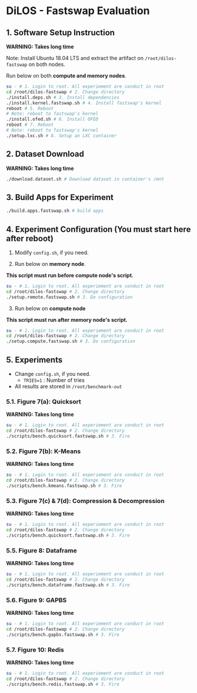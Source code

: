 # DiLOS - Fastswap Evaluation

## 1. Software Setup Instruction

**WARNING: Takes long time**

Note: Install Ubuntu 18.04 LTS and extract the artifact on `/root/dilos-fastswap` on both nodes.

Run below on both **compute and memory nodes**.

```bash
su - # 1. Login to root. All experiement are conduct in root
cd /root/dilos-fastswap # 2. Change directory
./install.deps.sh # 3. Install dependencies
./install.kernel.fastswap.sh # 4. Install fastswap's kernel
reboot # 5. Reboot
# Note: reboot to fastswap's kernel
./install.ofed.sh # 6. Install OFED
reboot # 7. Reboot
# Note: reboot to fastswap's kernel
./setup.lxc.sh # 8. Setup an LXC container
```

## 2. Dataset Download

**WARNING: Takes long time**

```bash
./download.dataset.sh # Download dataset in container's /mnt
```

## 3. Build Apps for Experiment

```bash
./build.apps.fastswap.sh # build apps
```

## 4. Experiment Configuration (You must start here after reboot)

1. Modify `config.sh`, if you need.

2. Run below on **memory node**.

**This script must run before compute node's script.**

```bash
su - # 1. Login to root. All experiement are conduct in root
cd /root/dilos-fastswap # 2. Change directory
./setup.remote.fastswap.sh # 3. Do configuration
```

3. Run below on **compute node**

**This script must run after memory node's script.**

```bash
su - # 1. Login to root. All experiement are conduct in root
cd /root/dilos-fastswap # 2. Change directory
./setup.compute.fastswap.sh # 3. Do configuration
```

## 5. Experiments

* Change `config.sh`, if you need.
  * `TRIES=1` : Number of tries
* All results are stored in `/root/benchmark-out`

### 5.1. **Figure 7(a)**: Quicksort

**WARNING: Takes long time**

```bash
su - # 1. Login to root. All experiement are conduct in root
cd /root/dilos-fastswap # 2. Change directory
./scripts/bench.quicksort.fastswap.sh # 3. Fire
```

### 5.2. **Figure 7(b)**: K-Means

**WARNING: Takes long time**

```bash
su - # 1. Login to root. All experiement are conduct in root
cd /root/dilos-fastswap # 2. Change directory
./scripts/bench.kmeans.fastswap.sh # 3. Fire
```

### 5.3. **Figure 7(c) & 7(d)**: Compression & Decompression

**WARNING: Takes long time**

```bash
su - # 1. Login to root. All experiement are conduct in root
cd /root/dilos-fastswap # 2. Change directory
./scripts/bench.quicksort.fastswap.sh # 3. Fire
```

### 5.5. **Figure 8**: Dataframe

**WARNING: Takes long time**

```bash
su - # 1. Login to root. All experiement are conduct in root
cd /root/dilos-fastswap # 2. Change directory
./scripts/bench.dataframe.fastswap.sh # 3. Fire
```

### 5.6. **Figure 9**: GAPBS

**WARNING: Takes long time**

```bash
su - # 1. Login to root. All experiement are conduct in root
cd /root/dilos-fastswap # 2. Change directory
./scripts/bench.gapbs.fastswap.sh # 3. Fire
```

### 5.7. **Figure 10**: Redis

**WARNING: Takes long time**

```bash
su - # 1. Login to root. All experiement are conduct in root
cd /root/dilos-fastswap # 2. Change directory
./scripts/bench.redis.fastswap.sh # 3. Fire
```
